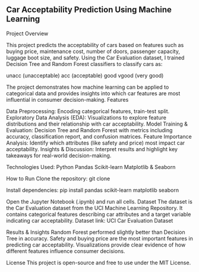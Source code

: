 ## Car Acceptability Prediction Using Machine Learning ##
Project Overview

This project predicts the acceptability of cars based on features such as buying price, maintenance cost, number of doors, passenger capacity, luggage boot size, and safety. Using the Car Evaluation dataset, I trained Decision Tree and Random Forest classifiers to classify cars as:

unacc (unacceptable)
acc (acceptable)
good
vgood (very good)

The project demonstrates how machine learning can be applied to categorical data and provides insights into which car features are most influential in consumer decision-making.
Features

Data Preprocessing: Encoding categorical features, train-test split.
Exploratory Data Analysis (EDA): Visualizations to explore feature distributions and their relationship with car acceptability.
Model Training & Evaluation: Decision Tree and Random Forest with metrics including accuracy, classification report, and confusion matrices.
Feature Importance Analysis: Identify which attributes (like safety and price) most impact car acceptability.
Insights & Discussion: Interpret results and highlight key takeaways for real-world decision-making.

Technologies Used:
Python
Pandas
Scikit-learn
Matplotlib & Seaborn

How to Run
Clone the repository:
git clone <your-repo-url>

Install dependencies:
pip install pandas scikit-learn matplotlib seaborn

Open the Jupyter Notebook (.ipynb) and run all cells.
Dataset
The dataset is the Car Evaluation dataset from the UCI Machine Learning Repository. It contains categorical features describing car attributes and a target variable indicating car acceptability.
Dataset link: UCI Car Evaluation Dataset

Results & Insights
Random Forest performed slightly better than Decision Tree in accuracy.
Safety and buying price are the most important features in predicting car acceptability.
Visualizations provide clear evidence of how different features influence consumer decisions.

License
This project is open-source and free to use under the MIT License.
